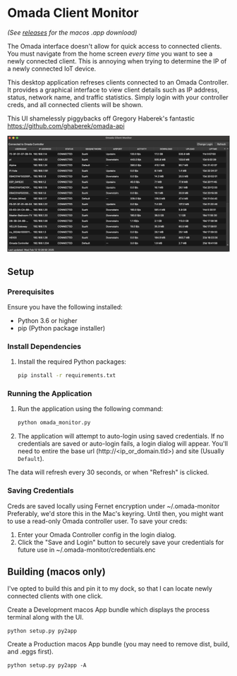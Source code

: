 
# Omada Client Monitor

_(See [releases](https://github.com/James9074/omada-monitor/releases/tag/1.0.0) for the macos .app download)_

The Omada interface doesn't allow for quick access to connected clients. You must navigate from the home screen _every time_ you want to see a newly connected client. This is annoying when trying to determine the IP of a newly connected IoT device. 

This desktop application refreses clients connected to an Omada Controller. It provides a graphical interface to view client details such as IP address, status, network name, and traffic statistics. Simply login with your controller creds, and all connected clients will be shown.

This UI shamelessly piggybacks off Gregory Haberek's fantastic https://github.com/ghaberek/omada-api


![Omada Controller](controller.png)


## Setup

### Prerequisites

Ensure you have the following installed:
- Python 3.6 or higher
- pip (Python package installer)

### Install Dependencies

1. Install the required Python packages:
    ```sh
    pip install -r requirements.txt
    ```

### Running the Application

1. Run the application using the following command:
    ```sh
    python omada_monitor.py
    ```

2. The application will attempt to auto-login using saved credentials. If no credentials are saved or auto-login fails, a login dialog will appear. You'll need to entire the base url (http://<ip_or_domain.tld>) and site (Usually `Default`).

The data will refresh every 30 seconds, or when "Refresh" is clicked.

### Saving Credentials

Creds are saved locally using Fernet encryption under ~/.omada-monitor Preferably, we'd store this in the Mac's keyring. Until then, you might want to use a read-only Omada controller user. To save your creds:

1. Enter your Omada Controller config in the login dialog.
2. Click the "Save and Login" button to securely save your credentials for future use in ~/.omada-monitor/credentials.enc

## Building (macos only)

I've opted to build this and pin it to my dock, so that I can locate newly connected clients with one click.

Create a Development macos App bundle which displays the process terminal along with the UI.

```
python setup.py py2app
```

Create a Production macos App bundle (you may need to remove dist, build, and .eggs first).

```
python setup.py py2app -A
```
